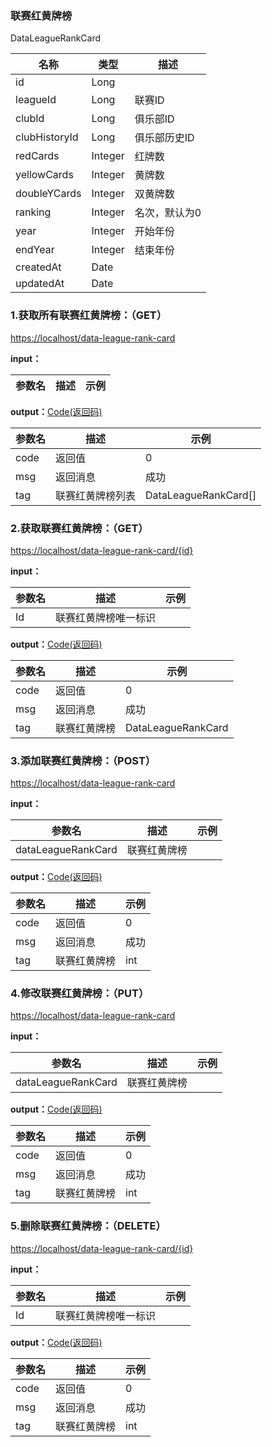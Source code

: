 ### 联赛红黄牌榜 ###
<A NAME="DataLeagueRankCard">DataLeagueRankCard</A>

名称|类型|描述
-|-|-
id                  |Long      |
leagueId            |Long      |联赛ID
clubId              |Long      |俱乐部ID
clubHistoryId       |Long      |俱乐部历史ID
redCards            |Integer   |红牌数
yellowCards         |Integer   |黄牌数
doubleYCards        |Integer   |双黄牌数
ranking             |Integer   |名次，默认为0
year                |Integer   |开始年份
endYear             |Integer   |结束年份
createdAt           |Date      |
updatedAt           |Date      |

### 1.获取所有联赛红黄牌榜：（GET） ###
[https://localhost/data-league-rank-card](https://localhost/data-league-rank-card)

**input：**

参数名 		|描述	|示例
 --------- | ------|------

**output：**<A HREF="#Code">Code(返回码)</A>

参数名 		|描述	|示例
 --------- | ------|------
code 		|返回值	|0
msg			|返回消息|成功
tag         |联赛红黄牌榜列表|DataLeagueRankCard[]

### 2.获取联赛红黄牌榜：（GET） ###
[https://localhost/data-league-rank-card/{id}](https://localhost/data-league-rank-card/{id})

**input：**

参数名 		|描述	|示例
 --------- | ------|------
Id| 联赛红黄牌榜唯一标识 |   

**output：**<A HREF="#Code">Code(返回码)</A>

参数名 		|描述	|示例
 --------- | ------|------
code 		|返回值	|0
msg			|返回消息|成功
tag         |联赛红黄牌榜|DataLeagueRankCard

### 3.添加联赛红黄牌榜：（POST） ###
[https://localhost/data-league-rank-card](https://localhost/data-league-rank-card)

**input：**

参数名 		|描述	|示例
 --------- | ------|------
dataLeagueRankCard| 联赛红黄牌榜 |   

**output：**<A HREF="#Code">Code(返回码)</A>

参数名 		|描述	|示例
 --------- | ------|------
code 		|返回值	|0
msg			|返回消息|成功
tag         |联赛红黄牌榜|int

### 4.修改联赛红黄牌榜：（PUT） ###
[https://localhost/data-league-rank-card](https://localhost/data-league-rank-card)

**input：**

参数名 		|描述	|示例
 --------- | ------|------
dataLeagueRankCard| 联赛红黄牌榜 |   

**output：**<A HREF="#Code">Code(返回码)</A>

参数名 		|描述	|示例
 --------- | ------|------
code 		|返回值	|0
msg			|返回消息|成功
tag         |联赛红黄牌榜|int

### 5.删除联赛红黄牌榜：（DELETE） ###
[https://localhost/data-league-rank-card/{id}](https://localhost/data-league-rank-card/{id})

**input：**

参数名 		|描述	|示例
 --------- | ------|------
Id| 联赛红黄牌榜唯一标识 |   

**output：**<A HREF="#Code">Code(返回码)</A>

参数名 		|描述	|示例
 --------- | ------|------
code 		|返回值	|0
msg			|返回消息|成功
tag         |联赛红黄牌榜|int


